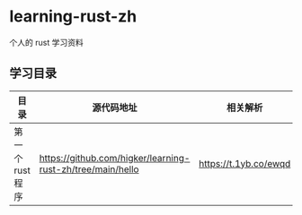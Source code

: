 # learning-rust-zh
个人的 rust 学习资料

## 学习目录

|目录|源代码地址|相关解析|
|---|---|-------|
|第一个rust程序|https://github.com/higker/learning-rust-zh/tree/main/hello|https://t.1yb.co/ewqd|
